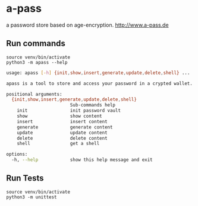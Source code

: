 # a-pass
a password store based on age-encryption.
http://www.a-pass.de


## Run commands
    source venv/bin/activate
    python3 -m apass --help

```sh
usage: apass [-h] {init,show,insert,generate,update,delete,shell} ...

apass is a tool to store and access your password in a crypted wallet.

positional arguments:
  {init,show,insert,generate,update,delete,shell}
                        Sub-commands help
    init                init password vault
    show                show content
    insert              insert content
    generate            generate content
    update              update content
    delete              delete content
    shell               get a shell

options:
  -h, --help            show this help message and exit
```


## Run Tests
    source venv/bin/activate
    python3 -m unittest